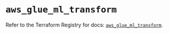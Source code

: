 # `aws_glue_ml_transform`

Refer to the Terraform Registry for docs: [`aws_glue_ml_transform`](https://registry.terraform.io/providers/hashicorp/aws/6.4.0/docs/resources/glue_ml_transform).
